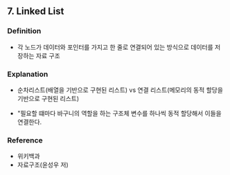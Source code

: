 ## 7. Linked List

### Definition

-  각 노드가 데이터와 포인터를 가지고 한 줄로 연결되어 있는 방식으로 데이터를 저장하는 자료 구조
 
### Explanation

- 순차리스트(배열을 기반으로 구현된 리스트) vs 연결 리스트(메모리의 동적 할당을 기반으로 구현된 리스트)

- "필요할 떄마다 바구니의 역할을 하는 구조체 변수를 하나씩 동적 할당해서 이들을 연결한다.

### Reference

- 위키백과
- 자료구조(윤성우 저)